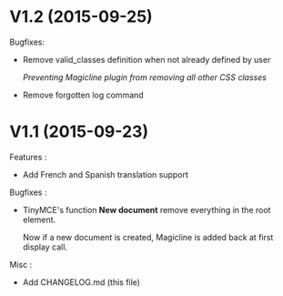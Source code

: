 # V1.2 (2015-09-25)

Bugfixes:

* Remove valid_classes definition when not already defined by user

     *Preventing Magicline plugin from removing all other CSS classes*
     
     
* Remove forgotten log command



# V1.1 (2015-09-23)

Features :

* Add French and Spanish translation support

Bugfixes :

*    TinyMCE's function **New document** remove everything in the root element.
     
     Now if a new document is created, Magicline is added back at first display call.


Misc :

* Add CHANGELOG.md (this file)
